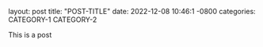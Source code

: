 layout: post
title: "POST-TITLE"
date: 2022-12-08 10:46:1 -0800
categories: CATEGORY-1 CATEGORY-2

This is a post
